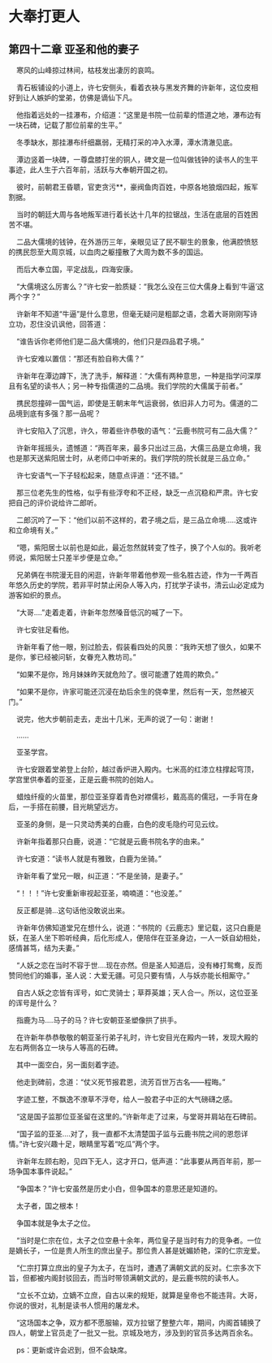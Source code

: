 # 大奉打更人 
 ## 第四十二章 亚圣和他的妻子
     寒风的山峰掠过林间，枯枝发出凄厉的哀鸣。

    青石板铺设的小道上，许七安侧头，看着衣袂与黑发齐舞的许新年，这位皮相好到让人嫉妒的堂弟，仿佛是谪仙下凡。

    他指着远处的一挂瀑布，介绍道：“这里是书院一位前辈的悟道之地，瀑布边有一块石碑，记载了那位前辈的生平。”

    冬季缺水，那挂瀑布纤细羸弱，无精打采的冲入水潭，潭水清澈见底。

    潭边竖着一块碑，一尊盘膝打坐的铜人，碑文是一位叫做钱钟的读书人的生平事迹，此人生于六百年前，活跃与大奉朝开国之初。

    彼时，前朝君王昏聩，官吏贪污**，豪阀鱼肉百姓，中原各地狼烟四起，叛军割据。

    当时的朝廷大周与各地叛军进行着长达十几年的拉锯战，生活在底层的百姓困苦不堪。

    二品大儒境的钱钟，在外游历三年，亲眼见证了民不聊生的景象，他满腔愤怒的携民怨至大周京城，以血肉之躯撞散了大周为数不多的国运。

    而后大奉立国，平定战乱，四海安康。

    “大儒境这么厉害么？”许七安一脸质疑：“我怎么没在三位大儒身上看到‘牛逼’这两个字？”

    许新年不知道“牛逼”是什么意思，但毫无疑问是粗鄙之语，念着大哥刚刚写诗立功，忍住没讥讽他，回答道：

    “谁告诉你老师他们是二品大儒境的，他们只是四品君子境。”

    许七安难以置信：“那还有脸自称大儒？”

    许新年在潭边蹲下，洗了洗手，解释道：“大儒有两种意思，一种是指学问深厚且有名望的读书人；另一种专指儒道的二品境。我们学院的大儒属于前者。”

    携民怨撞碎一国气运，即使是王朝末年气运衰弱，依旧非人力可为。儒道的二品境到底有多强？那一品呢？

    许七安陷入了沉思，许久，带着些许恭敬的语气：“云鹿书院可有二品大儒？”

    许新年摇摇头，遗憾道：“两百年来，最多只出过三品，大儒三品是立命境，我也是那天送紫阳居士时，从老师口中听来的。我们学院的院长就是三品立命。”

    许七安语气一下子轻松起来，随意点评道：“还不错。”

    那三位老先生的性格，似乎有些浮夸和不正经，缺乏一点沉稳和严肃。许七安把自己的评价说给许二郎听。

    二郎沉吟了一下：“他们以前不这样的，君子境之后，是三品立命境.....这或许和立命境有关。”

    “嗯，紫阳居士以前也是如此，最近忽然就转变了性子，换了个人似的。我听老师说，紫阳居士只差半步便是立命。”

    兄弟俩在书院漫无目的闲逛，许新年带着他参观一些名胜古迹，作为一千两百年悠久历史的学院，若非平时禁止闲杂人等入内，打扰学子读书，清云山必定成为游客如织的景点。

    “大哥....”走着走着，许新年忽然嗓音低沉的喊了一下。

    许七安驻足看他。

    许新年看了他一眼，别过脸去，假装看四处的风景：“我昨天想了很久，如果不是你，爹已经被问斩，女眷充入教坊司。”

    “如果不是你，玲月妹妹昨天就危险了。很可能遭了姓周的欺负。”

    “如果不是你，许家可能还沉浸在劫后余生的侥幸里，然后有一天，忽然被灭门。”

    说完，他大步朝前走去，走出十几米，无声的说了一句：谢谢！

    ......

    亚圣学宫。

    许七安跟着堂弟登上台阶，越过香炉进入殿内。七米高的红漆立柱撑起穹顶，学宫里供奉着的亚圣，正是云鹿书院的创始人。

    蜡烛纤瘦的火苗里，那位亚圣穿着青色对襟儒衫，戴高高的儒冠，一手背在身后，一手搭在前腰，目光眺望远方。

    亚圣的身侧，是一只灵动秀美的白鹿，白色的皮毛隐约可见云纹。

    许新年指着那只白鹿，说道：“它就是云鹿书院名字的由来。”

    许七安道：“读书人就是有雅致，白鹿为坐骑。”

    许新年看了堂兄一眼，纠正道：“不是坐骑，是妻子。”

    “！！！”许七安重新审视起亚圣，喃喃道：“也没差。”

    反正都是骑...这句话他没敢说出来。

    许新年仿佛知道堂兄在想什么，说道：“书院的《云鹿志》里记载，这只白鹿是妖，在圣人坐下聆听经典，后化形成人，便陪伴在亚圣身边，一人一妖自幼相处，感情甚笃，结为夫妻。”

    “人妖之恋在当时不容于世....现在亦然。但是圣人知道后，没有棒打鸳鸯，反而赞同他们的婚事，圣人说：大爱无疆。可见只要有情，人与妖亦能长相厮守。”

    自古人妖之恋皆有诨号，如亡灵骑士；草莽英雄；天人合一。所以，这位亚圣的诨号是什么？

    指鹿为马....马子的马？许七安朝亚圣塑像拱了拱手。

    在许新年恭恭敬敬的朝亚圣行弟子礼时，许七安目光在殿内一转，发现大殿的左右两侧各立一块与人等高的石碑。

    其中一面空白，另一面刻着字迹。

    他走到碑前，念道：“仗义死节报君恩，流芳百世万古名——程晦。”

    字迹工整，不飘逸不潦草不浮夸，给人一股君子中正的大气磅礴之感。

    “这是国子监那位亚圣留在这里的。”许新年走了过来，与堂哥并肩站在石碑前。

    “国子监的亚圣....对了，我一直都不太清楚国子监与云鹿书院之间的恩怨详情。”许七安兴趣十足，眼睛里写着“吃瓜”两个字。

    许新年左顾右盼，见四下无人，这才开口，低声道：“此事要从两百年前，那一场争国本事件说起。”

    “争国本？”许七安虽然是历史小白，但争国本的意思还是知道的。

    太子者，国之根本！

    争国本就是争太子之位。

    “当时是仁宗在位，太子之位空悬十余年，两位皇子是当时有力的竞争者。一位是嫡长子，一位是贵人所生的庶出皇子。那位贵人甚是妩媚娇艳，深的仁宗宠爱。

    “仁宗打算立庶出的皇子为太子，在当时，遭遇了满朝文武的反对。仁宗多次下旨，但都被内阁封驳回去，而当时带领满朝文武的，是云鹿书院的读书人。

    “立长不立幼，立嫡不立庶，自古以来的规矩，就算是皇帝也不能违背。大哥，你说的很对，礼制是读书人惯用的屠龙术。

    “这场国本之争，双方都不愿服输，双方拉锯了整整六年，期间，内阁首辅换了四人，朝堂上官员走了一批又一批。京城及地方，涉及到的官员多达两百余名。

    ps：更新或许会迟到，但不会缺席。
